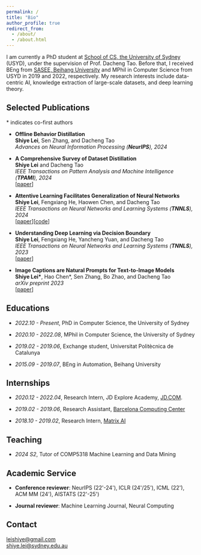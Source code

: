 ```yaml
---
permalink: /
title: "Bio"
author_profile: true
redirect_from: 
  - /about/
  - /about.html
---
```


I am currently a PhD student at [School of CS, the University of Sydney](https://www.sydney.edu.au/engineering/schools/school-of-computer-science.html) (USYD), under the supervision of Prof. Dacheng Tao. Before that, I received BEng from [SASEE, Beihang University](https://asee.buaa.edu.cn/) and MPhil in Computer Science from USYD in 2019 and 2022, respectively. My research interests include data-centric AI, knowledge extraction of large-scale datasets, and deep learning theory.



Selected Publications
-----

\* indicates co-first authors

- **Offline Behavior Distillation** \
  **Shiye Lei**, Sen Zhang, and Dacheng Tao \
  *Advances on Neural Information Processing (**NeurIPS**), 2024*

- **A Comprehensive Survey of Dataset Distillation** \
  **Shiye Lei** and Dacheng Tao \
  *IEEE Transactions on Pattern Analysis and Machine Intelligence (**TPAMI**), 2024* \
  [[paper](https://doi.org/10.1109/TPAMI.2023.3322540)]
  
- **Attentive Learning Facilitates Generalization of Neural Networks** \
  **Shiye Lei**, Fengxiang He, Haowen Chen, and Dacheng Tao \
  *IEEE Transactions on Neural Networks and Learning Systems (**TNNLS**), 2024* \
  [[paper](https://doi.org/10.1109/TNNLS.2024.3356310)][[code](https://github.com/LeavesLei/attentive_learning)]
  
- **Understanding Deep Learning via Decision Boundary** \
  **Shiye Lei**, Fengxiang He, Yancheng Yuan, and Dacheng Tao \
  *IEEE Transactions on Neural Networks and Learning Systems (**TNNLS**), 2023* \
  [[paper](https://doi.org/10.1109/TNNLS.2023.3326654)]

- **Image Captions are Natural Prompts for Text-to-Image Models** \
  **Shiye Lei\***, Hao Chen\*, Sen Zhang, Bo Zhao, and Dacheng Tao \
  *arXiv preprint 2023* \
  [[paper](https://arxiv.org/pdf/2307.08526.pdf)]



Educations
-----
- *2022.10 - Present*, PhD in Computer Science, the University of Sydney

- *2020.10 - 2022.08*, MPhil in Computer Science, the University of Sydney

- *2019.02 - 2019.06*, Exchange student, Universitat Politècnica de Catalunya

- *2015.09 - 2019.07*, BEng in Automation, Beihang University


Internships
-----

- *2020.12 - 2022.04*, Research Intern, JD Explore Academy, [JD.COM](https://corporate.jd.com/home).

- *2019.02 - 2019.06*, Research Assistant, [Barcelona Computing Center](https://www.bsc.es/)

- *2018.10 - 2019.02*, Research Intern, [Matrix AI](https://www.matrix.io/)

<!--
Honors and Awards
-----

- *2022.10*, International Tuition Fee Scholarship, the University of Sydney
  
- *2022.10*, Faculty of Engineering Research Stipend Scholarship, the University of Sydney
  
- *2017.09*, Excellent Academic Scholarship, Beihang University
-->

Teaching
-----
- *2024 S2*, Tutor of COMP5318 Machine Learning and Data Mining

Academic Service
-----
- **Conference reviewer**: NeurIPS (22'-24'), ICLR (24'/25'), ICML (22'), ACM MM (24'), AISTATS (22'-25')

- **Journal reviewer**: Machine Learning Journal, Neural Computing


Contact
-----
[leishiye@gmail.com](mailto:leishiye@gmail.com)  
[shiye.lei@sydney.edu.au](mailto:shiye.lei@sydney.edu.au) 

